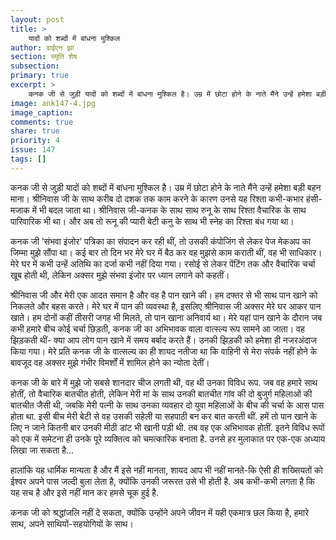 ```yaml
---
layout: post
title: >
    यादों को शब्दों में बांधना मुश्किल
author: वाईएन झा
section: स्मृति शेष
subsection:
primary: true
excerpt: >
    कनक जी से जुड़ी यादों को शब्दों में बांधना मुश्किल है। उम्र में छोटा होने के नाते मैंने उन्हें हमेशा बड़ी बहन माना। 
image: ank147-4.jpg
image_caption: 
comments: true
share: true
priority: 4
issue: 147
tags: []
---
```


कनक जी से जुड़ी यादों को शब्दों में बांधना मुश्किल है। उम्र में छोटा होने के नाते मैंने उन्हें हमेशा बड़ी बहन माना। श्रीनिवास जी के साथ करीब दो दशक तक काम करने के कारण उनसे यह रिश्ता कभी-कभार हंसी-मजाक में भी बदल जाता था। श्रीनिवास जी-कनक के साथ  साथ रुनू के साथ रिश्ता वैचारिक के साथ पारिवारिक भी था। और अब तो रूनू की प्यारी बेटी कनु के साथ भी स्नेह का रिश्ता बंध गया था।

कनक जी ’संभवा इंजोर’ पत्रिका का संपादन कर रही थीं, तो उसकी कंपोजिंग से लेकर पेज मेकअप का जिम्मा मुझे सौंपा था। कई बार तो दिन भर मेरे घर में बैठ कर वह मुझसे काम कराती थीं, वह भी साधिकार। मेरे घर में कभी उन्हें अतिथि का दर्जा कभी नहीं दिया गया। रसोई से लेकर पेंटिंग तक और वैचारिक चर्चा खूब होती थी, लेकिन अक्सर मुझे संभवा इंजोर पर ध्यान लगाने को कहतीं।

श्रीनिवास जी और मेरी एक आदत समान है और वह है पान खाने की। हम दफ्तर से भी साथ पान खाने को निकलते और बहस करते। मेरे घर में पान की व्यवस्था है, इसलिए श्रीनिवास जी अक्सर मेरे घर आकर पान खाते। हम दोनों कहीं तीसरी जगह भी मिलते, तो पान खाना अनिवार्य था। मेरे यहां पान खाने के दौरान जब कभी हमारे बीच कोई चर्चा छिड़ती, कनक जी का अभिभावक वाला वात्स्ल्य रूप सामने आ जाता। वह झिड़कती थीं- क्या आप लोग पान खाने में समय बर्बाद करते हैं। उनकी झिड़की को हमेशा ही नजरअंदाज किया गया। मेरे प्रति कनक जी के वात्सल्य का ही शायद नतीजा था कि वाहिनी से मेरा संपर्क नहीं होने के बावजूद वह अक्सर मुझे गंभीर विमर्शों में शामिल होने का न्योता देतीं।

कनक जी के बारे में मुझे जो सबसे शानदार चीज लगती थी, वह थी उनका विविध रूप. जब वह हमारे साथ होतीं, तो वैचारिक बातचीत होती, लेकिन मेरी मां के साथ उनकी बातचीत गांव की दो बुजुर्ग महिलाओं की बातचीत जैसी थी, जबकि मेरी पत्नी के साथ उनका व्यवहार दो युवा महिलाओं के बीच की चर्चा के आस पास होता था. इसी बीच मेरी बेटी से वह उसकी सहेली या सहपाठी बन कर बात करती थीं. हमें तो पान खाने के लिए न जाने कितनी बार उनकी मीठी डांट भी खानी पड़ी थी. तब वह एक अभिभावक होतीं. इतने विविध रूपों को एक में समेटना ही उनके पूरे व्यक्तित्व को चमत्कारिक बनाता है. उनसे हर मुलाकात पर एक-एक अध्याय लिखा जा सकता है...

हालांकि यह धार्मिक मान्यता है और मैं इसे नहीं मानता, शायद आप भी नहीं मानते-कि ऐसी ही शख्सियतों को ईश्वर अपने पास जल्दी बुला लेता है, क्योंकि उनकी जरूरत उसे भी होती है. अब कभी-कभी लगता है कि यह सच है और इसे नहीं मान कर हमसे चूक हुई है.

कनक जी को श्रद्धांजलि नहीं दे सकता, क्योंकि उन्होंने अपने जीवन में यही एकमात्र छल किया है, हमारे साथ, अपने साथियों-सहयोगियों के साथ।